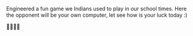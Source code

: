 Engineered a fun game we Indians used to play in our school times.
Here the opponent will be your own computer, let see how is your luck today :)

🐍🏊‍♀️🔫
